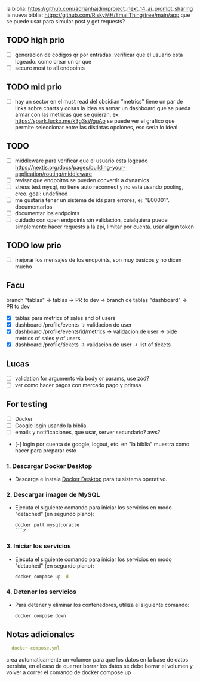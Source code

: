la biblia: https://github.com/adrianhajdin/project_next_14_ai_prompt_sharing
la nueva biblia: https://github.com/RiskyMH/EmailThing/tree/main/app
que se puede usar para simular post y get requests?

## TODO high prio

- [ ] generacion de codigos qr por entradas. verificar que el usuario esta logeado. como crear un qr que
- [ ] secure most to all endpoints

## TODO mid prio

- [ ] hay un sector en el must read del obsidian "metrics" tiene un par de links sobre charts y cosas
  la idea es armar un dashboard que se pueda armar con las metricas que se quieran,
  ex: https://spark.lucko.me/k3g3sWguAo
  se puede ver el grafico que permite seleccionar entre las distintas opciones, eso seria lo ideal

## TODO

- [ ] middleware para verificar que el usuario esta
  logeado https://nextjs.org/docs/pages/building-your-application/routing/middleware
- [ ] revisar que endpoitns se pueden convertir a dynamics
- [ ] stress test mysql, no tiene auto reconnect y no esta usando pooling, creo. goal: undefined
- [ ] me gustaria tener un sistema de ids para errores, ej: "E00001". documentarlos
- [ ] documentar los endpoints
- [ ] cuidado con open endpoints sin validacion, cuialquiera puede simplemente hacer requests a la api, limitar por
  cuenta. usar algun token

## TODO low prio

- [ ] mejorar los mensajes de los endpoints, son muy basicos y no dicen mucho

## Facu

branch "tablas" -> tablas -> PR to dev -> branch de tablas "dashboard" -> PR to dev 

- [x] tablas para metrics of sales and of users
- [x] dashboard /profile/events -> validacion de user
- [x] dashboard /profile/events/id/metrics -> validacion de user -> pide metrics of sales y of users
- [x] dashboard /profile/tickets -> validacion de user -> list of tickets

## Lucas

- [ ] validation for arguments via body or params, use zod?
- [ ] ver como hacer pagos con mercado pago y primsa

## For testing

- [ ] Docker
- [ ] Google login usando la biblia
- [ ] emails y notificaciones, que usar, server secundario? aws?
- [-] login por cuenta de google, logout, etc. en "la biblia" muestra como hacer para preparar
  esto

### 1. Descargar Docker Desktop

- Descarga e instala [Docker Desktop](https://www.docker.com/products/docker-desktop/) para tu sistema operativo.

### 2. Descargar imagen de MySQL

- Ejecuta el siguiente comando para iniciar los servicios en modo "detached" (en segundo plano):
    ```bash
    docker pull mysql:oracle
    ```2

### 3. Iniciar los servicios

- Ejecuta el siguiente comando para iniciar los servicios en modo "detached" (en segundo plano):
    ```bash
    docker compose up -d
    ```

### 4. Detener los servicios

- Para detener y eliminar los contenedores, utiliza el siguiente comando:
    ```bash
    docker compose down
    ```

## Notas adicionales

```yaml
  docker-compose.yml 
```  

crea automaticamente un volumen para que los datos en la base de datos persista,
en el caso de querrer borrar los datos se debe borrar el volumen y volver a correr el comando de docker compose up